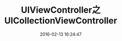 ---
layout: post
title: "UIViewController之UICollectionViewController"
date: 2016-02-13 16:24:47
categories: Objective-C
---